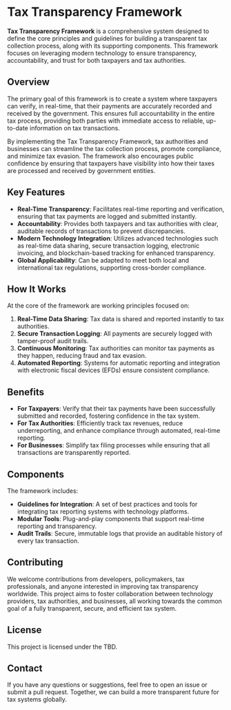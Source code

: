 # Tax Transparency Framework

**Tax Transparency Framework** is a comprehensive system designed to define the core principles and guidelines for building a transparent tax collection process, along with its supporting components. This framework focuses on leveraging modern technology to ensure transparency, accountability, and trust for both taxpayers and tax authorities.

## Overview

The primary goal of this framework is to create a system where taxpayers can verify, in real-time, that their payments are accurately recorded and received by the government. This ensures full accountability in the entire tax process, providing both parties with immediate access to reliable, up-to-date information on tax transactions.

By implementing the Tax Transparency Framework, tax authorities and businesses can streamline the tax collection process, promote compliance, and minimize tax evasion. The framework also encourages public confidence by ensuring that taxpayers have visibility into how their taxes are processed and received by government entities.

## Key Features

- **Real-Time Transparency**: Facilitates real-time reporting and verification, ensuring that tax payments are logged and submitted instantly.
- **Accountability**: Provides both taxpayers and tax authorities with clear, auditable records of transactions to prevent discrepancies.
- **Modern Technology Integration**: Utilizes advanced technologies such as real-time data sharing, secure transaction logging, electronic invoicing, and blockchain-based tracking for enhanced transparency.
- **Global Applicability**: Can be adapted to meet both local and international tax regulations, supporting cross-border compliance.

## How It Works

At the core of the framework are working principles focused on:
1. **Real-Time Data Sharing**: Tax data is shared and reported instantly to tax authorities.
2. **Secure Transaction Logging**: All payments are securely logged with tamper-proof audit trails.
3. **Continuous Monitoring**: Tax authorities can monitor tax payments as they happen, reducing fraud and tax evasion.
4. **Automated Reporting**: Systems for automatic reporting and integration with electronic fiscal devices (EFDs) ensure consistent compliance.

## Benefits

- **For Taxpayers**: Verify that their tax payments have been successfully submitted and recorded, fostering confidence in the tax system.
- **For Tax Authorities**: Efficiently track tax revenues, reduce underreporting, and enhance compliance through automated, real-time reporting.
- **For Businesses**: Simplify tax filing processes while ensuring that all transactions are transparently reported.

## Components

The framework includes:
- **Guidelines for Integration**: A set of best practices and tools for integrating tax reporting systems with technology platforms.
- **Modular Tools**: Plug-and-play components that support real-time reporting and transparency.
- **Audit Trails**: Secure, immutable logs that provide an auditable history of every tax transaction.

## Contributing

We welcome contributions from developers, policymakers, tax professionals, and anyone interested in improving tax transparency worldwide. This project aims to foster collaboration between technology providers, tax authorities, and businesses, all working towards the common goal of a fully transparent, secure, and efficient tax system.

## License

This project is licensed under the TBD.

## Contact

If you have any questions or suggestions, feel free to open an issue or submit a pull request. Together, we can build a more transparent future for tax systems globally.
